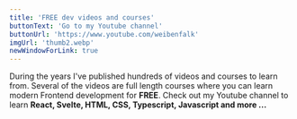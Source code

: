 ```yaml
---
title: 'FREE dev videos and courses'
buttonText: 'Go to my Youtube channel'
buttonUrl: 'https://www.youtube.com/weibenfalk'
imgUrl: 'thumb2.webp'
newWindowForLink: true
---
```


During the years I've published hundreds of videos and courses to learn from. Several of the videos are full length courses where you can learn modern Frontend development for **FREE**. Check out my Youtube channel to learn **React, Svelte, HTML, CSS, Typescript, Javascript and more ...**
